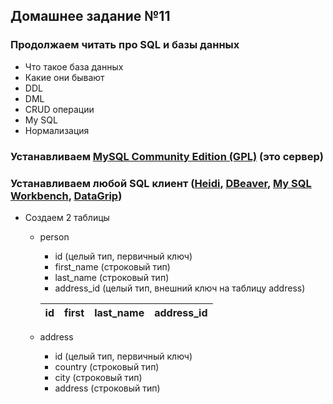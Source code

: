## Домашнее задание №11

### Продолжаем читать про SQL и базы данных
 * Что такое база данных
 * Какие они бывают
 * DDL
 * DML
 * CRUD операции
 * My SQL
 * Нормализация

### Устанавливаем [MySQL Community Edition (GPL)](http://dev.mysql.com/downloads/) (это сервер)
### Устанавливаем любой SQL клиент ([Heidi](http://www.heidisql.com/), [DBeaver](http://dbeaver.jkiss.org/), [My SQL Workbench](http://dev.mysql.com/downloads/workbench/), [DataGrip](https://www.jetbrains.com/datagrip/))
 * Создаем 2 таблицы
   + person
      * id (целый тип, первичный ключ)
      * first_name (строковый тип)
      * last_name (строковый тип)
      * address_id (целый тип, внешний ключ на таблицу address)

      | id | first | last_name | address_id |
      | ---| ---   | ---       | ---        |
   + address
      * id (целый тип, первичный ключ)
      * country (строковый тип)
      * city (строковый тип)
      * address (строковый тип)

